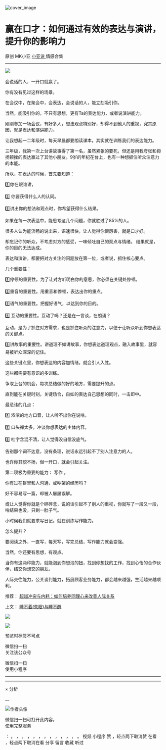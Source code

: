 ![cover_image](https://mmbiz.qpic.cn/mmbiz_jpg/A8SKDch4cJEicf5ejFuIR4niahrwialtAO3v1O1LW9k8WebiamrREkvDfXyhTpgXJrtzSEfUTdAzXRZSDP3pcs07rA/0?wx_fmt=jpeg)

#  赢在口才：如何通过有效的表达与演讲，提升你的影响力

原创  MK小亚  [ 小亚说 ](https://mp.weixin.qq.com/mp/appmsgalbum?__biz=MzUxNDAwNTk0MQ==&action=getalbum&album_id=1708248415014289409#wechat_redirect) 情感合集

__ _ _ _ _

![](https://mmbiz.qpic.cn/mmbiz_jpg/A8SKDch4cJEicf5ejFuIR4niahrwialtAO34mx3u2gQLgEtMg3JYJrFUQYPga5zOr4NGz7hKLKRB4qbiba8yJM8ERQ/640?wx_fmt=jpeg)
​

  

会说话的人，一开口就赢了。

  

你有没有见过这样的场景。

在会议中，在聚会中，会表达，会说话的人，能立刻吸引你。

  

当然，能吸引你的，不只有思想，更有Ta的表达能力，或者说演讲能力。

  

刚刚参加一场会议，有好多人，想法观点特别好，却得不到他人的重视，究其原因，就是表达和演讲能力。

  

让我想起一二年级时，每天早晨都要朗读课本，其实就在训练我们的表达能力。

  

三年级，我第一次上台讲故事得了第一名，虽然紧张的要死，但还是用我夸张和抑扬顿挫的表达赢过了其他小朋友。9岁的年纪在台上，也有一种想抓住听众注意力的本能。

  

所以，在表达的时候，首先要知道：

  

1️⃣你在跟谁讲，

2️⃣  你要获得什么人的认同。

3️⃣讲出你的想法和观点时，你希望获得什么结果。

  

如果在每一次表达中，能思考这几个问题，你就胜过了85%的人。

  

很多人认为能流畅的说出来，语速很快，让人觉得你很厉害，就是口才好。

却忘记你的听众，不考虑对方的感受，一味倾吐自己的观点与情绪。  结果就是，你的目的无法达成。

  

表达和演讲，都要把对方关注的问题放在第一位，或者说，抓住核心要点。

  

几个重要性：

  

1️⃣停顿的重要性。为了让对方听明白你的意思，你必须在关键处停顿。

  

2️⃣重音的重要性。用重音和停顿，表达出你的重点。

  

3️⃣语气的重要性。把握好语气，以达到你的目的。

  

4️⃣  互动的重要性。互动了吗？还是在一言谈，在朗诵？

互动，是为了抓住对方需求，也是抓住听众的注意力，以便于让听众听到你想表达的关键点。

  

5️⃣讲故事的重要性。讲道理不如讲故事，你想表达道理观点，融入故事里，就容易被听众深深的记住。

  

这些关键点里，你想表达的内容加情绪，就会引人入胜。

  

这些都需要有意识的多训练。

争取上台的机会，每次总结做的好的地方，需要提升的点。

  

直到能在关键时刻，关键场合，自如的表达自己思想的同时，一击即中。

  

最忌讳的几点：

  

1️⃣  浓浓的地方口音，让人听不出你在说啥。  

2️⃣ 口头禅太多，冲淡你想表达的主体内容。

3️⃣  吐字含混不清，让人觉得没自信没底气。

  

告别那个词不达意，没有条理，说话永远引起不了别人注意力的人。

  

也许你其貌不扬，但一开口，就会引起关注。

  

第二项极为重要的能力：  写作  。

  

你有过在群里和人沟通，或吵架的经历吗？

好不容易写一篇，却被人屡屡误解。

或让人觉得你就是个碎碎念，说的话引起不了别人的重视，你就写了一段又一段，啥结果也没，只剩一肚子气。

  

小时候我们就要求写日记，就在训练写作能力。

  

怎么提升？

要阅读之外，一直写，每天写，写完总结，写作能力就会变强。

当然，你还要有思想，有观点。

  

当你有这两种能力，就能泡到你想泡的妞，找到你想找的工作，找到心怡的合作伙伴，结交你想交的朋友。

  

人际交往能力，公关谈判能力，拓展顾客业务能力，都会越来越强，生活越来越顺利。

  

  

推荐： [ 超越冲突与内耗：如何培养同理心来改善人际关系
](https://mp.weixin.qq.com/s?__biz=MzUxNDAwNTk0MQ==&mid=2247484935&idx=1&sn=a03a0bd6571008275d9f7641ccd442c2&scene=21#wechat_redirect)

上文：  [ 睡不着(失眠)与睡不醒
](https://mp.weixin.qq.com/s?__biz=MzUxNDAwNTk0MQ==&mid=2247484983&idx=1&sn=5480cd343a52a394167d0cfb96964ab8&scene=21#wechat_redirect)

![](https://mmbiz.qpic.cn/mmbiz_gif/b96CibCt70iaZ7Bia3Wm91cEuWhERXfCYjTia9tf7aMjVBNRETSa2NpGjCV6tyNvgCLos8LBgwEgxcwaIw8zdOsG7A/640?wx_fmt=gif)

![](https://mmbiz.qpic.cn/mmbiz_jpg/A8SKDch4cJEicCnqTxiatgGquhIicZ1wJ1Dth5YOOzoYV7U4N3HmiaO0vVAzjOpBVdtF0gnL632Fc7HqiaDmgveQDEw/640?wx_fmt=jpeg)

  

预览时标签不可点

微信扫一扫  
关注该公众号



微信扫一扫  
使用小程序

****



****



×  分析

__

![作者头像](http://mmbiz.qpic.cn/mmbiz_png/A8SKDch4cJE0KicTMyrVCx3VLqEgic5sJ1V5QeGZTibG9GLZlSCXSj5ByXNkib5PBrZVMkI41KKxgwE1K9gfypUeRg/0?wx_fmt=png)

微信扫一扫可打开此内容，  
使用完整服务

：  ，  ，  ，  ，  ，  ，  ，  ，  ，  ，  ，  ，  。  视频  小程序  赞  ，轻点两下取消赞  在看  ，轻点两下取消在看
分享  留言  收藏  听过

